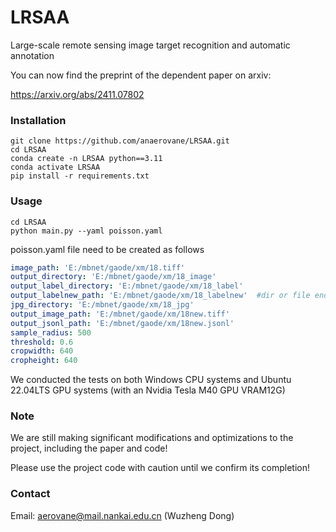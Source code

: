 # LRSAA
Large-scale remote sensing image target recognition and automatic annotation

You can now find the preprint of the dependent paper on arxiv: 

https://arxiv.org/abs/2411.07802

### Installation

```
git clone https://github.com/anaerovane/LRSAA.git
cd LRSAA
conda create -n LRSAA python==3.11
conda activate LRSAA
pip install -r requirements.txt
```

### Usage

```
cd LRSAA
python main.py --yaml poisson.yaml
```

poisson.yaml file need to be created as follows

```yaml
image_path: 'E:/mbnet/gaode/xm/18.tiff'
output_directory: 'E:/mbnet/gaode/xm/18_image'
output_label_directory: 'E:/mbnet/gaode/xm/18_label'
output_labelnew_path: 'E:/mbnet/gaode/xm/18_labelnew'  #dir or file ending with .txt are both ok
jpg_directory: 'E:/mbnet/gaode/xm/18_jpg'
output_image_path: 'E:/mbnet/gaode/xm/18new.tiff'
output_jsonl_path: 'E:/mbnet/gaode/xm/18new.jsonl'
sample_radius: 500
threshold: 0.6
cropwidth: 640
cropheight: 640

```

We conducted the tests on both Windows CPU systems and Ubuntu 22.04LTS GPU systems (with an Nvidia Tesla M40 GPU VRAM12G)

### Note

We are still making significant modifications and optimizations to the project, including the paper and code!

Please use the project code with caution until we confirm its completion!

### Contact

Email: aerovane@mail.nankai.edu.cn (Wuzheng Dong)

